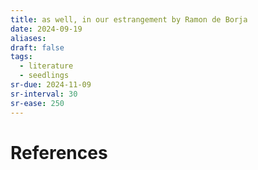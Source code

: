 ```yaml
---
title: as well, in our estrangement by Ramon de Borja
date: 2024-09-19
aliases: 
draft: false
tags:
  - literature
  - seedlings
sr-due: 2024-11-09
sr-interval: 30
sr-ease: 250
---
```


# References